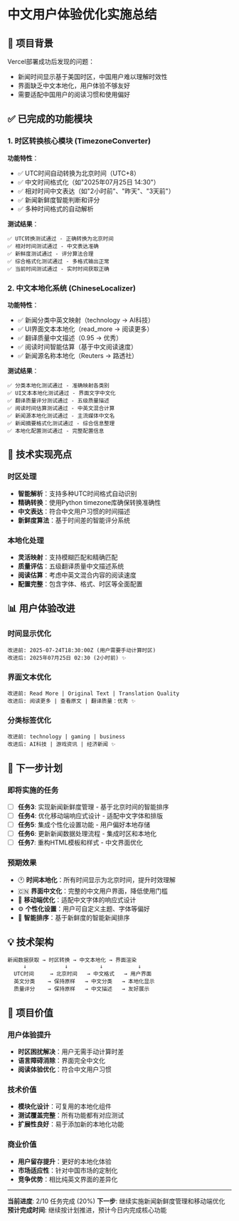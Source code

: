 # 中文用户体验优化实施总结

## 🎯 项目背景

Vercel部署成功后发现的问题：
- 新闻时间显示基于美国时区，中国用户难以理解时效性
- 界面缺乏中文本地化，用户体验不够友好
- 需要适配中国用户的阅读习惯和使用偏好

## ✅ 已完成的功能模块

### 1. 时区转换核心模块 (TimezoneConverter)

**功能特性**：
- ✅ UTC时间自动转换为北京时间（UTC+8）
- ✅ 中文时间格式化（如"2025年07月25日 14:30"）
- ✅ 相对时间中文表达（如"2小时前"、"昨天"、"3天前"）
- ✅ 新闻新鲜度智能判断和评分
- ✅ 多种时间格式的自动解析

**测试结果**：
```
✅ UTC转换测试通过 - 正确转换为北京时间
✅ 相对时间测试通过 - 中文表达准确
✅ 新鲜度测试通过 - 评分算法合理
✅ 综合格式化测试通过 - 多格式输出正常
✅ 当前时间测试通过 - 实时时间获取正确
```

### 2. 中文本地化系统 (ChineseLocalizer)

**功能特性**：
- ✅ 新闻分类中英文映射（technology → AI科技）
- ✅ UI界面文本本地化（read_more → 阅读更多）
- ✅ 翻译质量中文描述（0.95 → 优秀）
- ✅ 阅读时间智能估算（基于中文阅读速度）
- ✅ 新闻源名称本地化（Reuters → 路透社）

**测试结果**：
```
✅ 分类本地化测试通过 - 准确映射各类别
✅ UI文本本地化测试通过 - 界面文字中文化
✅ 翻译质量评分测试通过 - 五级质量描述
✅ 阅读时间估算测试通过 - 中英文混合计算
✅ 新闻源本地化测试通过 - 主流媒体中文名
✅ 新闻摘要格式化测试通过 - 综合信息整理
✅ 本地化配置测试通过 - 完整配置信息
```

## 🔧 技术实现亮点

### 时区处理
- **智能解析**：支持多种UTC时间格式自动识别
- **精确转换**：使用Python timezone库确保转换准确性
- **中文表达**：符合中文用户习惯的时间描述
- **新鲜度算法**：基于时间差的智能评分系统

### 本地化处理
- **灵活映射**：支持模糊匹配和精确匹配
- **质量评估**：五级翻译质量中文描述系统
- **阅读估算**：考虑中英文混合内容的阅读速度
- **配置完整**：包含字体、格式、时区等全面配置

## 📊 用户体验改进

### 时间显示优化
```
改进前: 2025-07-24T18:30:00Z (用户需要手动计算时区)
改进后: 2025年07月25日 02:30 (2小时前) ✨
```

### 界面文本优化
```
改进前: Read More | Original Text | Translation Quality
改进后: 阅读更多 | 查看原文 | 翻译质量：优秀 ✨
```

### 分类标签优化
```
改进前: technology | gaming | business
改进后: AI科技 | 游戏资讯 | 经济新闻 ✨
```

## 🚀 下一步计划

### 即将实施的任务
- [ ] **任务3**: 实现新闻新鲜度管理 - 基于北京时间的智能排序
- [ ] **任务4**: 优化移动端响应式设计 - 适配中文字体和排版
- [ ] **任务5**: 集成个性化设置功能 - 用户偏好本地存储
- [ ] **任务6**: 更新新闻数据处理流程 - 集成时区和本地化
- [ ] **任务7**: 重构HTML模板和样式 - 中文界面优化

### 预期效果
- 🕐 **时间本地化**：所有时间显示为北京时间，提升时效理解
- 🇨🇳 **界面中文化**：完整的中文用户界面，降低使用门槛
- 📱 **移动端优化**：适配中文字体的响应式设计
- ⚙️ **个性化设置**：用户可自定义主题、字体等偏好
- 🔄 **智能排序**：基于新鲜度的智能新闻排序

## 💡 技术架构

```
新闻数据获取 → 时区转换 → 中文本地化 → 界面渲染
     ↓            ↓          ↓           ↓
  UTC时间     → 北京时间   → 中文格式   → 用户界面
  英文分类    → 保持原样   → 中文分类   → 本地化显示
  质量评分    → 保持原样   → 中文描述   → 友好展示
```

## 🎉 项目价值

### 用户体验提升
- **时区困扰解决**：用户无需手动计算时差
- **语言障碍消除**：界面完全中文化
- **阅读体验优化**：符合中文用户习惯

### 技术价值
- **模块化设计**：可复用的本地化组件
- **测试覆盖完整**：所有功能都有对应测试
- **扩展性良好**：易于添加新的本地化功能

### 商业价值
- **用户留存提升**：更好的本地化体验
- **市场适应性**：针对中国市场的定制化
- **竞争优势**：相比纯英文界面的差异化

---

**当前进度**: 2/10 任务完成 (20%)
**下一步**: 继续实施新闻新鲜度管理和移动端优化
**预计完成时间**: 继续按计划推进，预计今日内完成核心功能